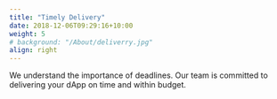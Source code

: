 ```yaml
---
title: "Timely Delivery"
date: 2018-12-06T09:29:16+10:00
weight: 5
# background: "/About/deliverry.jpg"
align: right
---
```


We understand the importance of deadlines. Our team is committed to delivering your dApp on time and within budget.
